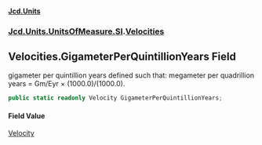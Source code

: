 #### [Jcd.Units](index 'index')
### [Jcd.Units.UnitsOfMeasure.SI](Jcd.Units.UnitsOfMeasure.SI 'Jcd.Units.UnitsOfMeasure.SI').[Velocities](Velocities 'Jcd.Units.UnitsOfMeasure.SI.Velocities')

## Velocities.GigameterPerQuintillionYears Field

gigameter per quintillion years defined such that: megameter per quadrillion years = Gm/Eyr × (1000.0)/(1000.0).

```csharp
public static readonly Velocity GigameterPerQuintillionYears;
```

#### Field Value
[Velocity](Velocity 'Jcd.Units.UnitTypes.Velocity')